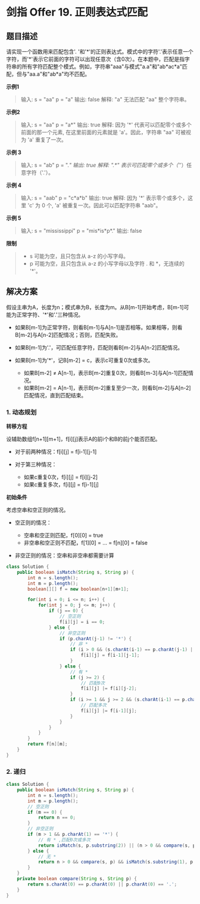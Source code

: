 # 剑指 Offer 19. 正则表达式匹配

## 题目描述

请实现一个函数用来匹配包含'. '和'\*'的正则表达式。模式中的字符'.'表示任意一个字符，而'\*'表示它前面的字符可以出现任意次（含0次）。在本题中，匹配是指字符串的所有字符匹配整个模式。例如，字符串"aaa"与模式"a.a"和"ab\*ac\*a"匹配，但与"aa.a"和"ab\*a"均不匹配。

**示例1**

> 输入: s = "aa"  p = "a"
> 输出: false
> 解释: "a" 无法匹配 "aa" 整个字符串。

**示例2**

> 输入: s = "aa"  p = "a*"
> 输出: true
> 解释: 因为 '*' 代表可以匹配零个或多个前面的那一个元素, 在这里前面的元素就是 'a'。因此，字符串 "aa" 可被视为 'a' 重复了一次。

**示例 3**

> 输入: s = "ab"  p = ".*"
> 输出: true
> 解释: ".\*" 表示可匹配零个或多个（'*'）任意字符（'.'）。

**示例 4**

> 输入: s = "aab"  p = "c\*a\*b"
> 输出: true
> 解释: 因为 '*' 表示零个或多个，这里 'c' 为 0 个, 'a' 被重复一次。因此可以匹配字符串 "aab"。

**示例 5**

> 输入: s = "mississippi"  p = "mis\*is\*p\*."
> 输出: false

**限制**

> - s 可能为空，且只包含从 a-z 的小写字母。
> - p 可能为空，且只包含从 a-z 的小写字母以及字符 . 和 \*，无连续的 '*'。

## 解决方案

假设主串为A，长度为n；模式串为B，长度为m。从B[m-1]开始考虑，B[m-1]可能为正常字符、'*'和'.'三种情况。

- 如果B[m-1]为正常字符，则看B[m-1]与A[n-1]是否相等。如果相等，则看B[m-2]与A[n-2]匹配情况；否则，匹配失败。

- 如果B[m-1]为'.'，可匹配任意字符，匹配则看B[m-2]与A[n-2]匹配情况。

- 如果B[m-1]为'*'，记B[m-2] = c，表示c可重复0次或多次。
    - 如果B[m-2] ≠ A[n-1]，表示B[m-2]重复0次，则看B[m-3]与A[n-1]匹配情况。
    - 如果B[m-2] = A[n-1]，表示B[m-2]重复至少一次，则看B[m-2]与A[n-2]匹配情况，直到匹配结束。

### 1. 动态规划

**转移方程**

设辅助数组f[n+1][m+1]，f[i][j]表示A的前i个和B的前j个能否匹配。

- 对于前两种情况：f[i][j] = f[i-1][j-1]

- 对于第三种情况：
    - 如果c重复0次，f[i][j] = f[i][j-2]
    - 如果c重复多次，f[i][j] = f[i-1][j]

**初始条件**

考虑空串和空正则的情况。

- 空正则的情况：
    - 空串和空正则匹配，f[0][0] = true
    - 非空串和空正则不匹配，f[1][0] = ... = f[n][0] = false

- 非空正则的情况：空串和非空串都需要计算

```Java
class Solution {
    public boolean isMatch(String s, String p) {
        int n = s.length();
        int m = p.length();
        boolean[][] f = new boolean[n+1][m+1];

        for(int i = 0; i <= n; i++) {
            for(int j = 0; j <= m; j++) {
                if (j == 0) {
                    // 空正则
                    f[i][j] = i == 0;
                } else {  
                    // 非空正则
                    if (p.charAt(j-1) != '*') {  
                        // 非 * 
                        if (i > 0 && (s.charAt(i-1) == p.charAt(j-1) || p.charAt(j-1) == '.')) {
                            f[i][j] = f[i-1][j-1];
                        }
                    } else {  
                        // 有 *
                        if (j >= 2) {
                            // 匹配0次
                            f[i][j] |= f[i][j-2];
                        }
                        if (i >= 1 && j >= 2 && (s.charAt(i-1) == p.charAt(j-2) || p.charAt(j-2) == '.')){
                            // 匹配多次                            
                            f[i][j] |= f[i-1][j];
                        }
                    }
                }
            }
        }
        return f[n][m];
    }
}
```

### 2. 递归

```Java
class Solution {
    public boolean isMatch(String s, String p) {
        int n = s.length();
        int m = p.length();
        // 空正则
        if (m == 0) {
            return n == 0;
        }
        // 非空正则
        if (m > 1 && p.charAt(1) == '*') {
            // 有 * ,匹配0次或多次
            return isMatch(s, p.substring(2)) || (n > 0 && compare(s, p)) && isMatch(s.substring(1), p);
        } else {
            // 无 *
            return n > 0 && compare(s, p) && isMatch(s.substring(1), p.substring(1));
        }
    }
    private boolean compare(String s, String p) {
        return s.charAt(0) == p.charAt(0) || p.charAt(0) == '.';
    }
}
```
